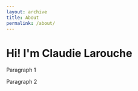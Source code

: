 ```yaml
---
layout: archive
title: About
permalink: /about/
---
```


# Hi! I'm Claudie Larouche
Paragraph 1

Paragraph 2